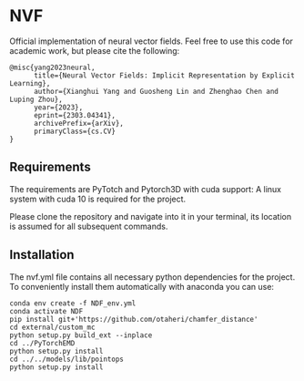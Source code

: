 # NVF
Official implementation of neural vector fields. Feel free to use this code for academic work, but please cite the following:
```
@misc{yang2023neural,
      title={Neural Vector Fields: Implicit Representation by Explicit Learning}, 
      author={Xianghui Yang and Guosheng Lin and Zhenghao Chen and Luping Zhou},
      year={2023},
      eprint={2303.04341},
      archivePrefix={arXiv},
      primaryClass={cs.CV}
}
```
## Requirements
The requirements are PyTotch and Pytorch3D with cuda support:
A linux system with cuda 10 is required for the project.

Please clone the repository and navigate into it in your terminal, its location is assumed for all subsequent commands.

## Installation
The nvf.yml file contains all necessary python dependencies for the project. To conveniently install them automatically with anaconda you can use:
```
conda env create -f NDF_env.yml
conda activate NDF
pip install git+'https://github.com/otaheri/chamfer_distance'
cd external/custom_mc
python setup.py build_ext --inplace
cd ../PyTorchEMD
python setup.py install
cd ../../models/lib/pointops
python setup.py install
```